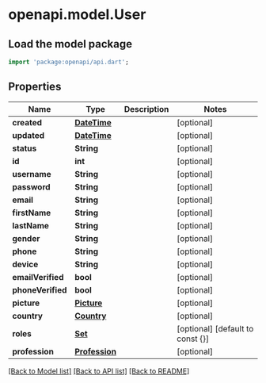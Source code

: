 # openapi.model.User

## Load the model package
```dart
import 'package:openapi/api.dart';
```

## Properties
Name | Type | Description | Notes
------------ | ------------- | ------------- | -------------
**created** | [**DateTime**](DateTime.md) |  | [optional] 
**updated** | [**DateTime**](DateTime.md) |  | [optional] 
**status** | **String** |  | [optional] 
**id** | **int** |  | [optional] 
**username** | **String** |  | [optional] 
**password** | **String** |  | [optional] 
**email** | **String** |  | [optional] 
**firstName** | **String** |  | [optional] 
**lastName** | **String** |  | [optional] 
**gender** | **String** |  | [optional] 
**phone** | **String** |  | [optional] 
**device** | **String** |  | [optional] 
**emailVerified** | **bool** |  | [optional] 
**phoneVerified** | **bool** |  | [optional] 
**picture** | [**Picture**](Picture.md) |  | [optional] 
**country** | [**Country**](Country.md) |  | [optional] 
**roles** | [**Set<Role>**](Role.md) |  | [optional] [default to const {}]
**profession** | [**Profession**](Profession.md) |  | [optional] 

[[Back to Model list]](../README.md#documentation-for-models) [[Back to API list]](../README.md#documentation-for-api-endpoints) [[Back to README]](../README.md)


